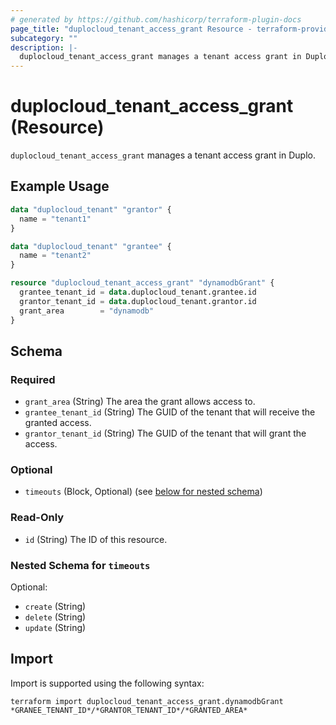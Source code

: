 ```yaml
---
# generated by https://github.com/hashicorp/terraform-plugin-docs
page_title: "duplocloud_tenant_access_grant Resource - terraform-provider-duplocloud"
subcategory: ""
description: |-
  duplocloud_tenant_access_grant manages a tenant access grant in Duplo.
---
```


# duplocloud_tenant_access_grant (Resource)

`duplocloud_tenant_access_grant` manages a tenant access grant in Duplo.

## Example Usage

```terraform
data "duplocloud_tenant" "grantor" {
  name = "tenant1"
}

data "duplocloud_tenant" "grantee" {
  name = "tenant2"
}

resource "duplocloud_tenant_access_grant" "dynamodbGrant" {
  grantee_tenant_id = data.duplocloud_tenant.grantee.id
  grantor_tenant_id = data.duplocloud_tenant.grantor.id
  grant_area        = "dynamodb"
}
```

<!-- schema generated by tfplugindocs -->
## Schema

### Required

- `grant_area` (String) The area the grant allows access to.
- `grantee_tenant_id` (String) The GUID of the tenant that will receive the granted access.
- `grantor_tenant_id` (String) The GUID of the tenant that will grant the access.

### Optional

- `timeouts` (Block, Optional) (see [below for nested schema](#nestedblock--timeouts))

### Read-Only

- `id` (String) The ID of this resource.

<a id="nestedblock--timeouts"></a>
### Nested Schema for `timeouts`

Optional:

- `create` (String)
- `delete` (String)
- `update` (String)

## Import

Import is supported using the following syntax:

```shell
terraform import duplocloud_tenant_access_grant.dynamodbGrant *GRANEE_TENANT_ID*/*GRANTOR_TENANT_ID*/*GRANTED_AREA*
```
